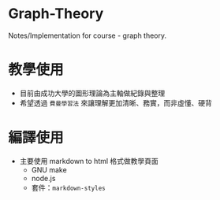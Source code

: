 # Graph-Theory
Notes/Implementation for course - graph theory. 

# 教學使用
* 目前由成功大學的圖形理論為主軸做紀錄與整理
* 希望透過 `費曼學習法` 來讓理解更加清晰、務實，而非虛懂、硬背

# 編譯使用
* 主要使用 markdown to html 格式做教學頁面
    * GNU make
    * node.js
    * 套件：`markdown-styles`